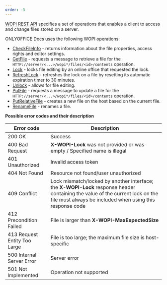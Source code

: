 ```yaml
---
order: -5
---
```


[WOPI REST API](https://docs.microsoft.com/en-us/microsoft-365/cloud-storage-partner-program/rest/) specifies a set of operations that enables a client to access and change files stored on a server.

ONLYOFFICE Docs uses the following WOPI operations:

- [CheckFileInfo](CheckFileInfo/index.md) - returns information about the file properties, access rights and editor settings.
- [GetFile](GetFile/index.md) - requests a message to retrieve a file for the `HTTP://server/<...>/wopi*/files/<id>/contents` operation.
- [Lock](Lock/index.md) - locks file editing by an online office that requested the lock.
- [RefreshLock](RefreshLock/index.md) - refreshes the lock on a file by resetting its automatic expiration timer to 30 minutes.
- [Unlock](Unlock/index.md) - allows for file editing.
- [PutFile](PutFile/index.md) - requests a message to update a file for the `HTTP://server/<...>/wopi*/files/<id>/contents` operation.
- [PutRelativeFile](PutRelativeFile/index.md) - creates a new file on the host based on the current file.
- [RenameFile](RenameFile/index.md) - renames a file.

**Possible error codes and their description**

| Error code                   | Description                                                                                                                                                                               |
| ---------------------------- | ----------------------------------------------------------------------------------------------------------------------------------------------------------------------------------------- |
| 200 OK                       | Success                                                                                                                                                                                   |
| 400 Bad Request              | **X-WOPI-Lock** was not provided or was empty / Specified name is illegal                                                                                                                 |
| 401 Unauthorized             | Invalid access token                                                                                                                                                                      |
| 404 Not Found                | Resource not found/user unauthorized                                                                                                                                                      |
| 409 Conflict                 | Lock mismatch/locked by another interface; the **X-WOPI-Lock** response header containing the value of the current lock on the file must always be included when using this response code |
| 412 Precondition Failed      | File is larger than **X-WOPI-MaxExpectedSize**                                                                                                                                            |
| 413 Request Entity Too Large | File is too large; the maximum file size is host-specific                                                                                                                                 |
| 500 Internal Server Error    | Server error                                                                                                                                                                              |
| 501 Not Implemented          | Operation not supported                                                                                                                                                                   |
